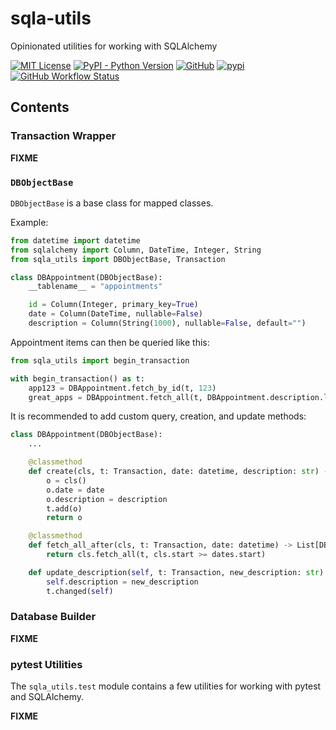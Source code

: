 # sqla-utils

Opinionated utilities for working with SQLAlchemy

[![MIT License](https://img.shields.io/pypi/l/sqla-utils.svg)](https://pypi.python.org/pypi/sqla-utils/)
[![PyPI - Python Version](https://img.shields.io/pypi/pyversions/sqla-utils)](https://pypi.python.org/pypi/sqla-utils/)
[![GitHub](https://img.shields.io/github/release/srittau/sqla-utils/all.svg)](https://github.com/srittau/sqla-utils/releases/)
[![pypi](https://img.shields.io/pypi/v/sqla-utils.svg)](https://pypi.python.org/pypi/sqla-utils/)
[![GitHub Workflow Status](https://img.shields.io/github/workflow/status/srittau/sqla-utils/Test%20and%20lint)](https://github.com/srittau/sqla-utils/actions/workflows/test-and-lint.yml)

## Contents

### Transaction Wrapper

**FIXME**

### `DBObjectBase`

`DBObjectBase` is a base class for mapped classes.

Example:

```python
from datetime import datetime
from sqlalchemy import Column, DateTime, Integer, String
from sqla_utils import DBObjectBase, Transaction

class DBAppointment(DBObjectBase):
    __tablename__ = "appointments"

    id = Column(Integer, primary_key=True)
    date = Column(DateTime, nullable=False)
    description = Column(String(1000), nullable=False, default="")
```

Appointment items can then be queried like this:

```python
from sqla_utils import begin_transaction

with begin_transaction() as t:
    app123 = DBAppointment.fetch_by_id(t, 123)
    great_apps = DBAppointment.fetch_all(t, DBAppointment.description.like("%great%"))
```

It is recommended to add custom query, creation, and update methods:

```python
class DBAppointment(DBObjectBase):
    ...

    @classmethod
    def create(cls, t: Transaction, date: datetime, description: str) -> DBAppointment:
        o = cls()
        o.date = date
        o.description = description
        t.add(o)
        return o

    @classmethod
    def fetch_all_after(cls, t: Transaction, date: datetime) -> List[DBAppointment]:
        return cls.fetch_all(t, cls.start >= dates.start)

    def update_description(self, t: Transaction, new_description: str) -> None:
        self.description = new_description
        t.changed(self)
```

### Database Builder

**FIXME**

### pytest Utilities

The `sqla_utils.test` module contains a few utilities for working with pytest and SQLAlchemy.

**FIXME**
